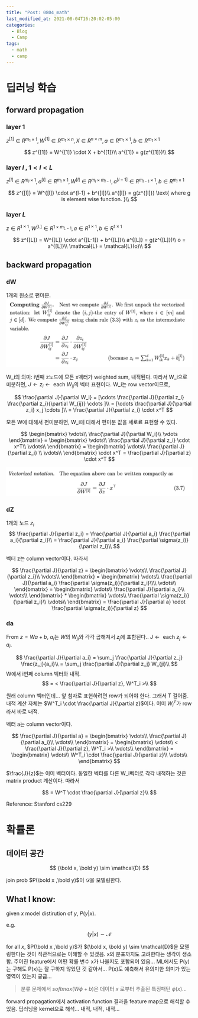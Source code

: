 ```yaml
---
title: "Post: 0804_math"
last_modified_at: 2021-08-04T16:20:02-05:00
categories:
  - Blog
  - Camp
tags:
  - math
  - camp
---
```

# 딥러닝 학습

## forward propagation
### layer 1

$z^{[1]}  \in R^{m_1 \times 1}, W^{[1]} \in R^{m_1 \times n}, X \in R^{n \times m}, a \in R^{m_1 \times 1}, b \in R^{m_1 \times 1}$

$$
         z^{[1]} = W^{[1]} \cdot X + b^{[1]}\\
         a^{[1]} = g(z^{[1]})\\
$$



### layer $l$ , $1 \lt l \lt L$

$z^{[l]} \in R^{m_l \times 1}, a^{[l]} \in R^{m_l \times 1},W^{[l]} \in R^{m_l \times m_{l-1}}, a^{[l-1]} \in R^{m_{l-1} \times 1}, b \in R^{m_l \times 1}$

$$
         z^{[l]} = W^{[l]} \cdot a^{l-1} + b^{[l]}\\
         a^{[l]} = g(z^{[l]}) \text{ where g is element wise function. }\\
$$

### layer $L$

$z \in R^{1 \times 1}, W^{[L]} \in R^{1 \times m_{L-1}}, a \in R^{1 \times 1}, b \in R^{1 \times 1}$

$$
         z^{[L]} = W^{[L]} \cdot a^{[L-1]} + b^{[L]}\\
         a^{[L]} = g(z^{[L]})\\
         o = a^{[L]}\\
         \mathcal{L} = \mathcal{L}(o)\\
$$



## backward propagation

### dW
1개의 원소로 편미분.
![](/assets/src/backprop/backprop1.png)

W_i의 의미: i번째 z노드에 모든 x벡터가 weighted sum, 내적된다. 따라서 W_i으로 미분하면, $J \leftarrow z_i \leftarrow \text{ each } W_{ij}$의 벡터 표현이다. W_i는 row vector이므로,

$$
    \frac{\partial J}{\partial W_i} = [\cdots \frac{\partial J}{\partial z_i} \frac{\partial z_i}{\partial W_{ij}} \cdots ]\\
    = [\cdots \frac{\partial J}{\partial z_i} x_j \cdots ]\\
    = \frac{\partial J}{\partial z_i} \cdot x^T
$$

모든 W에 대해서 편미분하면, W_i에 대해서 편미분 값을 세로료 표현할 수 있다.

$$
    \begin{bmatrix}
        \vdots\\
        \frac{\partial J}{\partial W_i}\\
        \vdots
    \end{bmatrix} = 
    \begin{bmatrix}
        \vdots\\
        \frac{\partial J}{\partial z_i} \cdot x^T\\
        \vdots\\
    \end{bmatrix} = 
      \begin{bmatrix}
        \vdots\\
        \frac{\partial J}{\partial z_i} \\
        \vdots\\
    \end{bmatrix} \cdot x^T = \frac{\partial J}{\partial z} \cdot x^T 
$$

![](/assets/src/backprop/backprop2.png)


### dZ
1개의 노드 $z_i$
$$
    \frac{\partial J}{\partial z_i} = \frac{\partial J}{\partial a_i} \frac{\partial a_i}{\partial z_i}\\
    = \frac{\partial J}{\partial a_i} \frac{\partial \sigma(z_i)}{\partial z_i}\\
$$

벡터 z는 column vector이다. 따라서 

$$
    \frac{\partial J}{\partial z} = \begin{bmatrix}
        \vdots\\
        \frac{\partial J}{\partial z_i}\\
        \vdots\\
    \end{bmatrix} = \begin{bmatrix}
        \vdots\\
        \frac{\partial J}{\partial a_i} \frac{\partial \sigma(z_i)}{\partial z_i}\\\\
        \vdots\\        
    \end{bmatrix} = \begin{bmatrix}
        \vdots\\
        \frac{\partial J}{\partial a_i}\\
        \vdots\\
    \end{bmatrix} * \begin{bmatrix}
        \vdots\\
        \frac{\partial \sigma(z_i)}{\partial z_i}\\
        \vdots\\
    \end{bmatrix} = \frac{\partial J}{\partial a} \odot \frac{\partial \sigma(z_i)}{\partial z}
$$

### da
From $z = W a + b$, $a_i$는 $W$의 $W_{ji}$와 각각 곱해져서 $z_j$에 포함된다.. $J \leftarrow \text{ each } z_j \leftarrow a_i$.

$$
    \frac{\partial J}{\partial a_i} = \sum_j \frac{\partial J}{\partial z_j} \frac{z_j}{a_i}\\
    = \sum_j \frac{\partial J}{\partial z_j} W_{ji}\\
$$
W에서 i번째 column 벡터와 내적.
$$
    = < \frac{\partial J}{\partial z}, W^T_i >\\
$$

원래 column 벡터인데... 앞 첨자로 표현하려면 row가 되어야 한다. 그래서 T 걸어줌. 내적 계산 자체는 $W^T_i \cdot \frac{\partial J}{\partial z}$이다. 이미 $W^T_i$가 row 라서 바로 내적. 

벡터 a는 column vector이다.

$$
    \frac{\partial J}{\partial a} = \begin{bmatrix}
        \vdots\\
        \frac{\partial J}{\partial a_i}\\
        \vdots\\
    \end{bmatrix} = \begin{bmatrix}
        \vdots\\
        < \frac{\partial J}{\partial z}, W^T_i >\\
        \vdots\\        
    \end{bmatrix} = \begin{bmatrix}
        \vdots\\
        W^T_i \cdot \frac{\partial J}{\partial z}\\
        \vdots\\
    \end{bmatrix}
$$

$\frac{J}{z}$는 이미 벡터이다. 동일한 벡터를 다른 W_i벡터로 각각 내적하는 것은 matrix product 계산이다. 따라서

$$
    = W^T \cdot \frac{\partial J}{\partial  z}\\
$$

Reference: Stanford cs229

# 확률론
## 데이터 공간
$$
    (\bold x, \bold y) \sim \mathcal{D}
$$

join prob $P(\bold x ,\bold y)$이 $\mathcal{D}$을 모델링한다. 

## What I know: 
given $x$ model distirution of $y$, $P(y|x)$.

e.g. 
$$
    (y|x) \sim \mathcal{N}
$$

for all $x$, $P(\bold x ,\bold y)$가 $(\bold x, \bold y) \sim \mathcal{D}$을 모델링한다는 것이 직관적으로는 이해할 수 있겠음. x의 분포까지도 고려한다는 생각이 생소 함. 주어진 feature에서 어떤 확률 변수 x가 나올지도 포함되어 있음... ML에서도 P(y)는 구해도 P(x)는 잘 구하지 않았던 것 같아서... P(x)도 예측해서 유의미한 의미가 있는 영역이 있는지 궁금...


> 분류 문제에서 $softmax(W\phi + b)$은 데이터 $x$ 로부터 추출된 특징패턴 $\phi(x)$...

forward propagation에서 activation function 결과을 feature map으로 해석할 수 있음. 딥러닝을 kernel으로 해석... 내적, 내적, 내적...